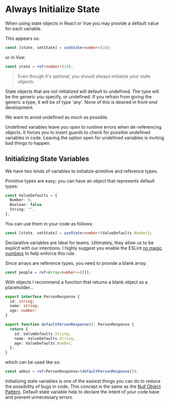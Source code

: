 # Always Initialize State

When using state objects in React or Vue you may provide a default value for each variable.

This appears so:

```typescript
const [state, setState] = useState<number>(10);
```

or in Vue:

```typescript
const state = ref<number>(10);
```

> Even though it's optional, you should always initialize your state objects.

State objects that are not initialized will default to undefined. The type will be the generic you specify, or undefined. If you refrain from giving the generic a type, it will be of type 'any'. None of this is desired in front-end development.

We want to avoid undefined as much as possible.

Undefined variables leave you open to runtime errors when de-referencing objects. It forces you to insert guards to check for possible undefined variables in code. Leaving the option open for undefined variables is inviting bad things to happen.

## Initializing State Variables

We have two kinds of variables to initialize-primitive and reference types.

Primitive types are easy; you can have an object that represents default types:

```typescript
const ValueDefaults = {
  Number: 0,
  Boolean: false,
  String: "",
};
```

You can use them in your code as follows:

```typescript
const [state, setState] = useState<number>(ValueDefaults.Number);
```

Declarative variables are ideal for teams. Ultimately, they allow us to be explicit with our intentions. I highly suggest you enable the ESLint [no magic numbers](https://typescript-eslint.io/rules/no-magic-numbers/) to help enforce this rule.

Since arrays are reference types, you need to provide a blank array:

```typescript
const people = ref<Array<number>>([]);
```

With objects I recommend a function that returns a blank object as a placeholder...

```typescript
export interface PersonResponse {
  id: string;
  name: string;
  age: number;
}

export function defaultPersonResponse(): PersonResponse {
  return {
    id: ValueDefaults.String,
    name: ValueDefaults.String,
    age: ValueDefaults.Number,
  };
}
```

which can be used like so:

```typescript
const admin = ref<PersonResponse>(defaultPersonResponse());
```

Initializing state variables is one of the easiest things you can do to reduce the possibility of bugs in code. This concept is the same as the [Null Object Pattern](https://en.wikipedia.org/wiki/Null_object_pattern). Default state variable help to declare the intent of your code base and prevent unnecessary errors.
